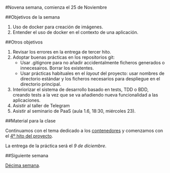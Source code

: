 #Novena semana, comienza el 25 de Noviembre

##Objetivos de la semana

1. Uso de docker para creación de imágenes.
2. Entender el uso de docker en el contexto de una aplicación. 


##Otros objetivos

1. Revisar los errores en la entrega de tercer hito.
1. Adoptar buenas prácticas en los repositorios git:
   - Usar .gitignore para no añadir accidentalmente ficheros generados o innecesairos. Borrar los existentes.
   - Usar prácticas habituales en el *layout* del proyecto: usar nombres de directorio estándar y los ficheros necesarios para despliegue en el directorio principal.
2. Interiorizar el sistema de desarrollo basado en tests, TDD o BDD, creando tests a la vez que se va añadiendo nueva funcionalidad a las aplicaciones.
2. Asistir al taller de Telegram
3. Asistir al seminario de PaaS (aula 1.6, 18:30, miércoles 23).

##Material para la clase

Continuamos con el tema dedicado a los
[contenedores](http://jj.github.io/IV/documentos/temas/Contenedores) y comenzamos con el [4º hito del proyecto](http://jj.github.io/IV/documentos/practicas/4.Docker).

La entrega de la práctica será el *9 de diciembre*. 

##Siguiente semana

[Décima semana](10-semana.md). 
